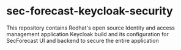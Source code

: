 # sec-forecast-keycloak-security
This repository contains Redhat's open source Identity and access management application Keycloak build and its configuration for SecForecast UI and backend to secure the entire application 
